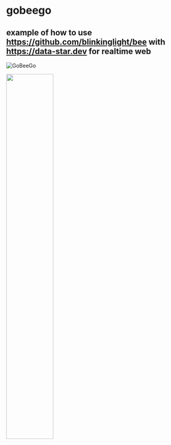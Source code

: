 # gobeego
## example of how to use https://github.com/blinkinglight/bee with https://data-star.dev for realtime web


![GoBeeGo](https://github.com/user-attachments/assets/d99674e8-b371-4cf7-aad5-c09cd387c788)






[<img src="https://github.com/user-attachments/assets/7e619ae2-0865-4f85-98f0-afc0c6f1b5a1" width="50%">](https://github.com/user-attachments/assets/7e619ae2-0865-4f85-98f0-afc0c6f1b5a1 "example")



